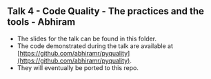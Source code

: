 ## Talk 4 - Code Quality - The practices and the tools - Abhiram

- The slides for the talk can be found in this folder. 
- The code demonstrated during the talk are available at [https://github.com/abhiramr/pyquality](https://github.com/abhiramr/pyquality).
- They will eventually be ported to this repo.
